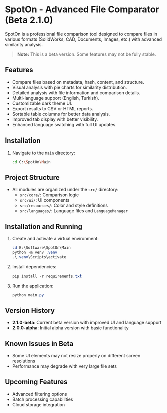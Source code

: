 # SpotOn - Advanced File Comparator (Beta 2.1.0)

SpotOn is a professional file comparison tool designed to compare files in various formats (SolidWorks, CAD, Documents, Images, etc.) with advanced similarity analysis.

> **Note:** This is a beta version. Some features may not be fully stable.

## Features
- Compare files based on metadata, hash, content, and structure.
- Visual analysis with pie charts for similarity distribution.
- Detailed analysis with file information and comparison details.
- Multi-language support (English, Turkish).
- Customizable dark theme UI.
- Export results to CSV or HTML reports.
- Sortable table columns for better data analysis.
- Improved tab display with better visibility.
- Enhanced language switching with full UI updates.

## Installation
1. Navigate to the `Main` directory:
   ```bash
   cd C:\SpotOn\Main
   ```

## Project Structure

- All modules are organized under the `src/` directory:
  - `src/core/`: Comparison logic
  - `src/ui/`: UI components
  - `src/resources/`: Color and style definitions
  - `src/languages/`: Language files and `LanguageManager`

## Installation and Running

1. Create and activate a virtual environment:
   ```powershell
   cd E:\Software\SpotOn\Main
   python -m venv .venv
   .\.venv\Scripts\activate
   ```

2. Install dependencies:
   ```powershell
   pip install -r requirements.txt
   ```

3. Run the application:
   ```powershell
   python main.py
   ```

## Version History

- **2.1.0-beta**: Current beta version with improved UI and language support
- **2.0.0-alpha**: Initial alpha version with basic functionality

## Known Issues in Beta

- Some UI elements may not resize properly on different screen resolutions
- Performance may degrade with very large file sets

## Upcoming Features

- Advanced filtering options
- Batch processing capabilities
- Cloud storage integration